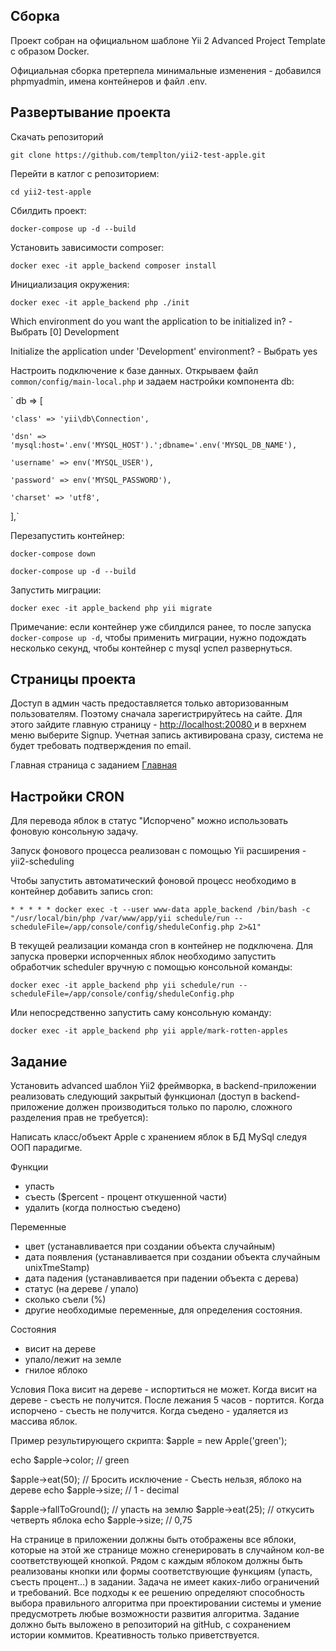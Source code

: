 <h2>Сборка</h2>

Проект собран на официальном шаблоне Yii 2 Advanced Project Template с образом Docker.

Официальная сборка претерпела минимальные изменения - добавился phpmyadmin, имена контейнеров и файл .env.

<h2>Развертывание проекта</h2>

Скачать репозиторий

`git clone https://github.com/templton/yii2-test-apple.git`

Перейти в катлог с репозиторием:

`cd yii2-test-apple`

Сбилдить проект:

`docker-compose up -d --build`

Установить зависимости composer:

`docker exec -it apple_backend composer install`

Инициализация окружения:

`docker exec -it apple_backend php ./init`

Which environment do you want the application to be initialized in? - Выбрать [0] Development

Initialize the application under 'Development' environment? - Выбрать yes

Настроить подключение к базе данных. Открываем файл `common/config/main-local.php` и задаем настройки компонента db:

` db => [
        
    'class' => 'yii\db\Connection',

    'dsn' => 'mysql:host='.env('MYSQL_HOST').';dbname='.env('MYSQL_DB_NAME'),

    'username' => env('MYSQL_USER'),

    'password' => env('MYSQL_PASSWORD'),

    'charset' => 'utf8',
            
],`

Перезапустить контейнер:

`docker-compose down`

`docker-compose up -d --build`

Запустить миграции:

`docker exec -it apple_backend php yii migrate`

Примечание: если контейнер уже сбилдился ранее, то после запуска `docker-compose up -d`, чтобы применить миграции, нужно подождать несколько 
секунд, чтобы контейнер с mysql успел развернуться. 

<h2>Страницы проекта</h2>

Доступ в админ часть предоставляется только авторизованным пользователям. Поэтому сначала зарегистрируйтесь на сайте.
Для этого зайдите главную страницу - <a href="http://localhost:20080"> http://localhost:20080 </a> и в верхнем меню 
выберите Signup. Учетная запись активирована сразу, система не будет требовать подтверждения по email. 

Главная страница с заданием <a href="http://localhost:21080/index.php?r=tree">Главная</a>

<h2>Настройки CRON</h2>

Для перевода яблок в статус "Испорчено" можно использовать фоновую консольную задачу.

Запуск фонового процесса реализован с помощью Yii расширения - yii2-scheduling

Чтобы запустить автоматический фоновой процесс необходимо в контейнер добавить запись cron:

`* * * * * docker exec -t --user www-data apple_backend /bin/bash -c "/usr/local/bin/php /var/www/app/yii schedule/run --scheduleFile=/app/console/config/sheduleConfig.php 2>&1"`

В текущей реализации команда cron в контейнер не подключена. Для запуска проверки испорченных яблок необходимо запустить
обработчик scheduler вручную с помощью консольной команды:

`docker exec -it apple_backend php yii schedule/run --scheduleFile=/app/console/config/sheduleConfig.php`

Или непосредственно запустить саму консольную команду:

`docker exec -it apple_backend php yii apple/mark-rotten-apples`

<h2>Задание</h2>

Установить advanced шаблон Yii2 фреймворка, в backend-приложении реализовать следующий закрытый функционал (доступ в backend-приложение должен производиться только по паролю, сложного разделения прав не требуется):

Написать класс/объект Apple с хранением яблок в БД MySql следуя ООП парадигме.

Функции
- упасть
- съесть ($percent - процент откушенной части)
- удалить (когда полностью съедено)

Переменные
- цвет (устанавливается при создании объекта случайным)
- дата появления (устанавливается при создании объекта случайным unixTmeStamp)
- дата падения (устанавливается при падении объекта с дерева)
- статус (на дереве / упало)
- сколько съели (%)
- другие необходимые переменные, для определения состояния.

Состояния
- висит на дереве
- упало/лежит на земле
- гнилое яблоко

Условия
Пока висит на дереве - испортиться не может.
Когда висит на дереве - съесть не получится.
После лежания 5 часов - портится.
Когда испорчено - съесть не получится.
Когда съедено - удаляется из массива яблок.

Пример результирующего скрипта:
$apple = new Apple('green');

echo $apple->color; // green

$apple->eat(50); // Бросить исключение - Съесть нельзя, яблоко на дереве
echo $apple->size; // 1 - decimal

$apple->fallToGround(); // упасть на землю
$apple->eat(25); // откусить четверть яблока
echo $apple->size; // 0,75

На странице в приложении должны быть отображены все яблоки, которые на этой же странице можно сгенерировать в случайном кол-ве соответствующей кнопкой.
Рядом с каждым яблоком должны быть реализованы кнопки или формы соответствующие функциям (упасть, съесть  процент…) в задании.
Задача не имеет каких-либо ограничений и требований. Все подходы к ее решению определяют способность выбора правильного алгоритма при проектировании системы и умение предусмотреть любые возможности развития алгоритма. Задание должно быть выложено в репозиторий на gitHub, с сохранением истории коммитов. Креативность только приветствуется.

